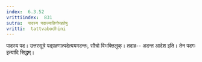 ```yaml
---
index:  6.3.52
vrittiindex:  831
sutra:  पादस्य पदाज्यातिगोपहतेषु
vritti:  tattvabodhini 
---
```


पादस्य पद। उत्तरसूत्रे पद्ग्रहणात्पदेत्ययमदन्तः, सौत्रो विभक्तिलुक्। तदाह-- अदन्त आदेश इति। तेन पदगः इत्यादि सिद्धम्।

